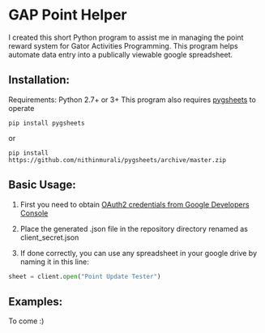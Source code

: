 # GAP Point Helper
I created this short Python program to assist me in managing the point reward system for Gator Activities Programming. This program helps automate data entry into a publically viewable google spreadsheet.

Installation:
-------------
Requirements: Python 2.7+ or 3+
This program also requires [pygsheets](https://github.com/nithinmurali/pygsheets) to operate

```
pip install pygsheets
```
or
```
pip install https://github.com/nithinmurali/pygsheets/archive/master.zip
```

Basic Usage:
-----------
1. First you need to obtain [OAuth2 credentials from Google Developers Console](https://gspread.readthedocs.io/en/latest/oauth2.html)

2. Place the generated .json file in the repository directory renamed as client_secret.json

3. If done correctly, you can use any spreadsheet in your google drive by naming it in this line:
```python
sheet = client.open("Point Update Tester")
```
Examples:
---------
To come :)

